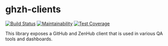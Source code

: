 # ghzh-clients

[![Build Status](https://travis-ci.com/openstax/ghzh-clients.svg?branch=master)](https://travis-ci.com/openstax/ghzh-clients.svg?branch=master)
[![Maintainability](https://api.codeclimate.com/v1/badges/252936a28c02c6952089/maintainability)](https://codeclimate.com/github/openstax/ghzh-clients/maintainability)
[![Test Coverage](https://api.codeclimate.com/v1/badges/252936a28c02c6952089/test_coverage)](https://codeclimate.com/github/openstax/ghzh-clients/test_coverage)

This library exposes a GitHub and ZenHub client that is used in various QA tools and dashboards.
